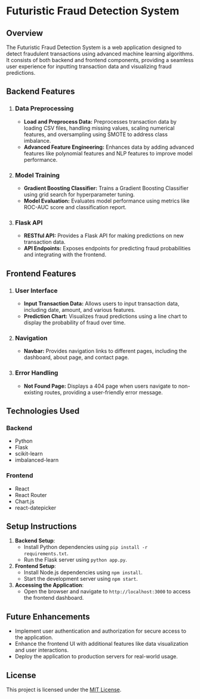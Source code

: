 <!DOCTYPE html>
<html lang="en">
<head>
  <meta charset="UTF-8">
  <meta name="viewport" content="width=device-width, initial-scale=1.0">
</head>
<body>

<h1>Futuristic Fraud Detection System</h1>

<h2>Overview</h2>

<p>The Futuristic Fraud Detection System is a web application designed to detect fraudulent transactions using advanced machine learning algorithms. It consists of both backend and frontend components, providing a seamless user experience for inputting transaction data and visualizing fraud predictions.</p>

<h2>Backend Features</h2>

<ol>
  <li>
    <h3>Data Preprocessing</h3>
    <ul>
      <li><strong>Load and Preprocess Data:</strong> Preprocesses transaction data by loading CSV files, handling missing values, scaling numerical features, and oversampling using SMOTE to address class imbalance.</li>
      <li><strong>Advanced Feature Engineering:</strong> Enhances data by adding advanced features like polynomial features and NLP features to improve model performance.</li>
    </ul>
  </li>
  <li>
    <h3>Model Training</h3>
    <ul>
      <li><strong>Gradient Boosting Classifier:</strong> Trains a Gradient Boosting Classifier using grid search for hyperparameter tuning.</li>
      <li><strong>Model Evaluation:</strong> Evaluates model performance using metrics like ROC-AUC score and classification report.</li>
    </ul>
  </li>
  <li>
    <h3>Flask API</h3>
    <ul>
      <li><strong>RESTful API:</strong> Provides a Flask API for making predictions on new transaction data.</li>
      <li><strong>API Endpoints:</strong> Exposes endpoints for predicting fraud probabilities and integrating with the frontend.</li>
    </ul>
  </li>
</ol>

<h2>Frontend Features</h2>

<ol>
  <li>
    <h3>User Interface</h3>
    <ul>
      <li><strong>Input Transaction Data:</strong> Allows users to input transaction data, including date, amount, and various features.</li>
      <li><strong>Prediction Chart:</strong> Visualizes fraud predictions using a line chart to display the probability of fraud over time.</li>
    </ul>
  </li>
  <li>
    <h3>Navigation</h3>
    <ul>
      <li><strong>Navbar:</strong> Provides navigation links to different pages, including the dashboard, about page, and contact page.</li>
    </ul>
  </li>
  <li>
    <h3>Error Handling</h3>
    <ul>
      <li><strong>Not Found Page:</strong> Displays a 404 page when users navigate to non-existing routes, providing a user-friendly error message.</li>
    </ul>
  </li>
</ol>

<h2>Technologies Used</h2>

<h3>Backend</h3>
<ul>
  <li>Python</li>
  <li>Flask</li>
  <li>scikit-learn</li>
  <li>imbalanced-learn</li>
</ul>

<h3>Frontend</h3>
<ul>
  <li>React</li>
  <li>React Router</li>
  <li>Chart.js</li>
  <li>react-datepicker</li>
</ul>

<h2>Setup Instructions</h2>

<ol>
  <li><strong>Backend Setup</strong>:
    <ul>
      <li>Install Python dependencies using <code>pip install -r requirements.txt</code>.</li>
      <li>Run the Flask server using <code>python app.py</code>.</li>
    </ul>
  </li>
  <li><strong>Frontend Setup</strong>:
    <ul>
      <li>Install Node.js dependencies using <code>npm install</code>.</li>
      <li>Start the development server using <code>npm start</code>.</li>
    </ul>
  </li>
  <li><strong>Accessing the Application</strong>:
    <ul>
      <li>Open the browser and navigate to <code>http://localhost:3000</code> to access the frontend dashboard.</li>
    </ul>
  </li>
</ol>

<h2>Future Enhancements</h2>

<ul>
  <li>Implement user authentication and authorization for secure access to the application.</li>
  <li>Enhance the frontend UI with additional features like data visualization and user interactions.</li>
  <li>Deploy the application to production servers for real-world usage.</li>
</ul>



<h2>License</h2>

<p>This project is licensed under the <a href="LICENSE">MIT License</a>.</p>

</body>
</html>
